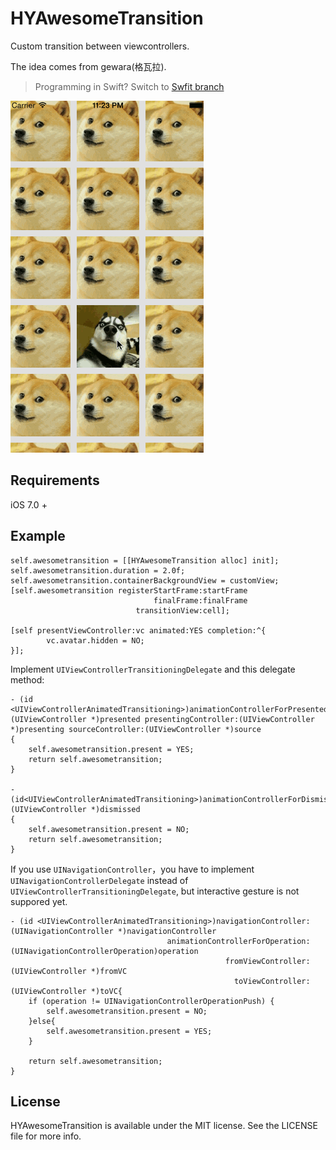 # HYAwesomeTransition

Custom transition between viewcontrollers.

The idea comes from gewara(格瓦拉).

> Programming in Swift? Switch to [Swfit branch](https://github.com/nathanwhy/HYAwesomeTransition/tree/dev_swift2.2)


![screenshot](screenshot/screenshot.gif)

## Requirements

iOS 7.0 +



## Example

```objc 
self.awesometransition = [[HYAwesomeTransition alloc] init];
self.awesometransition.duration = 2.0f;
self.awesometransition.containerBackgroundView = customView;
[self.awesometransition registerStartFrame:startFrame
                                finalFrame:finalFrame
                            transitionView:cell];

[self presentViewController:vc animated:YES completion:^{
        vc.avatar.hidden = NO;
}];
```

Implement `UIViewControllerTransitioningDelegate` and this delegate method:

```objc 
- (id <UIViewControllerAnimatedTransitioning>)animationControllerForPresentedController:(UIViewController *)presented presentingController:(UIViewController *)presenting sourceController:(UIViewController *)source
{
    self.awesometransition.present = YES;
    return self.awesometransition;
}

- (id<UIViewControllerAnimatedTransitioning>)animationControllerForDismissedController:(UIViewController *)dismissed
{
    self.awesometransition.present = NO;
    return self.awesometransition;
}
```

If you use `UINavigationController`，you have to implement `UINavigationControllerDelegate` instead of `UIViewControllerTransitioningDelegate`, but interactive gesture is not suppored yet.

```objc 
- (id <UIViewControllerAnimatedTransitioning>)navigationController:(UINavigationController *)navigationController
                                   animationControllerForOperation:(UINavigationControllerOperation)operation
                                                fromViewController:(UIViewController *)fromVC
                                                  toViewController:(UIViewController *)toVC{
    if (operation != UINavigationControllerOperationPush) {
        self.awesometransition.present = NO;
    }else{
        self.awesometransition.present = YES;
    }

    return self.awesometransition;
}
```

## License

HYAwesomeTransition is available under the MIT license. See the LICENSE file for more info.
